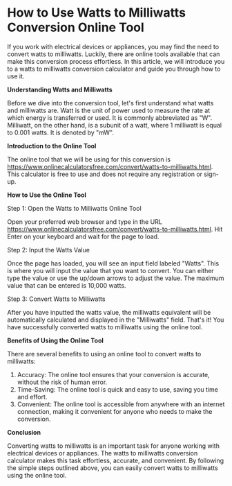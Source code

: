 How to Use Watts to Milliwatts Conversion Online Tool
=====================================================

If you work with electrical devices or appliances, you may find the need to convert watts to milliwatts. Luckily, there are online tools available that can make this conversion process effortless. In this article, we will introduce you to a watts to milliwatts conversion calculator and guide you through how to use it.

**Understanding Watts and Milliwatts**

Before we dive into the conversion tool, let's first understand what watts and milliwatts are. Watt is the unit of power used to measure the rate at which energy is transferred or used. It is commonly abbreviated as "W". Milliwatt, on the other hand, is a subunit of a watt, where 1 milliwatt is equal to 0.001 watts. It is denoted by "mW".

**Introduction to the Online Tool**

The online tool that we will be using for this conversion is <https://www.onlinecalculatorsfree.com/convert/watts-to-milliwatts.html>. This calculator is free to use and does not require any registration or sign-up.

**How to Use the Online Tool**

Step 1: Open the Watts to Milliwatts Online Tool

Open your preferred web browser and type in the URL <https://www.onlinecalculatorsfree.com/convert/watts-to-milliwatts.html>. Hit Enter on your keyboard and wait for the page to load.

Step 2: Input the Watts Value

Once the page has loaded, you will see an input field labeled "Watts". This is where you will input the value that you want to convert. You can either type the value or use the up/down arrows to adjust the value. The maximum value that can be entered is 10,000 watts.

Step 3: Convert Watts to Milliwatts

After you have inputted the watts value, the milliwatts equivalent will be automatically calculated and displayed in the "Milliwatts" field. That's it! You have successfully converted watts to milliwatts using the online tool.

**Benefits of Using the Online Tool**

There are several benefits to using an online tool to convert watts to milliwatts:

1. Accuracy: The online tool ensures that your conversion is accurate, without the risk of human error.
2. Time-Saving: The online tool is quick and easy to use, saving you time and effort.
3. Convenient: The online tool is accessible from anywhere with an internet connection, making it convenient for anyone who needs to make the conversion.

**Conclusion**

Converting watts to milliwatts is an important task for anyone working with electrical devices or appliances. The watts to milliwatts conversion calculator makes this task effortless, accurate, and convenient. By following the simple steps outlined above, you can easily convert watts to milliwatts using the online tool.